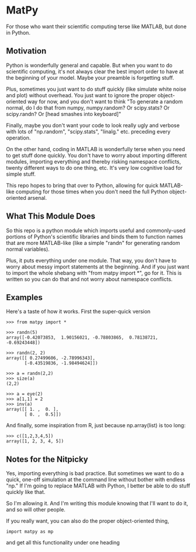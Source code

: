 MatPy
======

For those who want their scientific computing terse like MATLAB, but done in Python.

## Motivation
Python is wonderfully general and capable. But when you want to do scientific computing, it's not always clear the best import order to have at the beginning of your model. Maybe your preamble is forgetting stuff.  

Plus, sometimes you just want to do stuff quickly (like simulate white noise and plot) without overhead.  You just want to ignore the proper object-oriented way for now, and you don't want to think "To generate a random normal, do I do that from numpy, numpy.random? Or scipy.stats? Or scipy.randn? Or [head smashes into keyboard]"

Finally, maybe you don't want your code to look really ugly and verbose with lots of "np.random", "scipy.stats", "linalg." etc. preceding every operation.

On the other hand, coding in MATLAB is wonderfully terse when you need to get stuff done quickly. You don't have to worry about importing different modules, importing everything and thereby risking namespace conflicts, twenty different ways to do one thing, etc. It's very low cognitive load for simple stuff. 

This repo hopes to bring that over to Python, allowing for quick MATLAB-like computing for those times when you don't need the full Python object-oriented arsenal.

## What This Module Does

So this repo is a python module which imports useful and commonly-used portions of Python's scientific libraries and binds them to function names that are more MATLAB-like (like a simple "randn" for generating random normal variables). 

Plus, it puts everything under one module.  That way, you don't have to worry about messy import statements at the beginning. And if you just want to import the whole shebang with "from matpy import \*", go for it. This is written so you can do that and not worry about namespace conflicts.

## Examples

Here's a taste of how it works. First the super-quick version

    >>> from matpy import *

    >>> randn(5)
    array([-0.42073853,  1.90156021, -0.78803865,  0.78138721, -0.69243448])

    >>> randn(2, 2)
    array([[ 0.27499606, -2.78996343],
           [-0.43519836, -1.98494624]])

    >>> a = randn(2,2)
    >>> size(a)
    (2,2)

    >>> a = eye(2)
    >>> a[1,1] = 2
    >>> inv(a)
    array([[ 1. ,  0. ],
           [ 0. ,  0.5]])


And finally, some inspiration from R, just because np.array(list) is too long:
    
    >>> c([1,2,3,4,5])
    array([1, 2, 3, 4, 5])
    


## Notes for the Nitpicky

Yes, importing everything is bad practice. But sometimes we want to do a quick, one-off simulation at the command line without bother with endless "np." If I'm going to replace MATLAB with Python, I better be able to do stuff quickly like that.

So I'm allowing it. And I'm writing this module knowing that I'll want to do it, and so will other people. 

If you really want, you can also do the proper object-oriented thing,

    import matpy as mp

and get all this functionality under one heading



